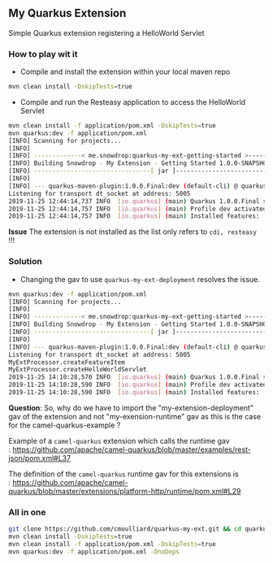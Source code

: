 ## My Quarkus Extension

Simple Quarkus extension registering a HelloWorld Servlet

### How to play wit it

- Compile and install the extension within your local maven repo
```bash
mvn clean install -DskipTests=true
```

- Compile and run the Resteasy application to access the HelloWorld Servlet
```bash
mvn clean install -f application/pom.xml -DskipTests=true
mvn quarkus:dev -f application/pom.xml
[INFO] Scanning for projects...
[INFO] 
[INFO] -------------< me.snowdrop:quarkus-my-ext-getting-started >-------------
[INFO] Building Snowdrop - My Extension - Getting Started 1.0.0-SNAPSHOT
[INFO] --------------------------------[ jar ]---------------------------------
[INFO] 
[INFO] --- quarkus-maven-plugin:1.0.0.Final:dev (default-cli) @ quarkus-my-ext-getting-started ---
Listening for transport dt_socket at address: 5005
2019-11-25 12:44:14,737 INFO  [io.quarkus] (main) Quarkus 1.0.0.Final started in 1.476s. Listening on: http://0.0.0.0:8080
2019-11-25 12:44:14,757 INFO  [io.quarkus] (main) Profile dev activated. Live Coding activated.
2019-11-25 12:44:14,757 INFO  [io.quarkus] (main) Installed features: [cdi, resteasy]
```

**Issue** The extension is not installed as the list only refers to `cdi, resteasy` !!!

### Solution

- Changing the gav to use `quarkus-my-ext-deployment` resolves the issue.
```bash
mvn quarkus:dev -f application/pom.xml                                         
[INFO] Scanning for projects...
[INFO] 
[INFO] -------------< me.snowdrop:quarkus-my-ext-getting-started >-------------
[INFO] Building Snowdrop - My Extension - Getting Started 1.0.0-SNAPSHOT
[INFO] --------------------------------[ jar ]---------------------------------
[INFO] 
[INFO] --- quarkus-maven-plugin:1.0.0.Final:dev (default-cli) @ quarkus-my-ext-getting-started ---
Listening for transport dt_socket at address: 5005
MyExtProcessor.createFeatureItem
MyExtProcessor.createHelloWorldServlet
2019-11-25 14:10:28,570 INFO  [io.quarkus] (main) Quarkus 1.0.0.Final started in 1.175s. Listening on: http://0.0.0.0:8080
2019-11-25 14:10:28,590 INFO  [io.quarkus] (main) Profile dev activated. Live Coding activated.
2019-11-25 14:10:28,590 INFO  [io.quarkus] (main) Installed features: [cdi, my-ext, resteasy]
```

**Question**: So, why do we have to import the "my-extension-deployment" gav of the extension and not "my-exension-runtime" gav as this is the case for the camel-quarkus-example ?

Example of a `camel-quarkus` extension which calls the runtime gav : https://github.com/apache/camel-quarkus/blob/master/examples/rest-json/pom.xml#L37

The definition of the `camel-quarkus` runtime gav for this extensions is : https://github.com/apache/camel-quarkus/blob/master/extensions/platform-http/runtime/pom.xml#L29

### All in one
```bash
git clone https://github.com/cmoulliard/quarkus-my-ext.git && cd quarkus-my-ext
mvn clean install -DskipTests=true
mvn clean install -f application/pom.xml -DskipTests=true
mvn quarkus:dev -f application/pom.xml -DnoDeps
```